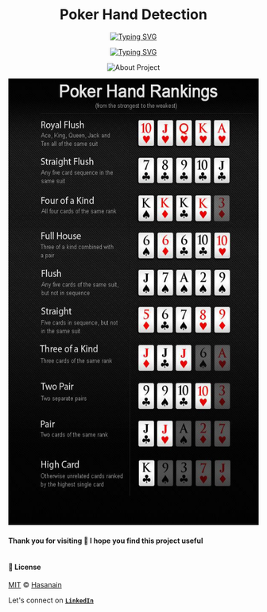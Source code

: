 <p align="center">
    <b>
        <h1 align="center">Poker Hand Detection</h1>
    </b>
</p>
<p align="center">
<a href="https://github.com/Hassi34/poker-hand-detection">
    <img src="https://readme-typing-svg.demolab.com?font=Georgia&c=g&size=18&duration=3000&pause=6000&multiline=True&center=true&width=800&height=40&lines=Poker Hand Detection Using Yolov8" alt="Typing SVG" />
</a>
</p>
<p align="center">
<a href="https://github.com/Hassi34/poker-hand-detection">
    <img src="https://readme-typing-svg.demolab.com?font=Georgia&size=18&duration=2000&pause=1500&multiline=False&color=10D736FF&center=true&width=400&height=40&lines=AI+%7C+Computer+Vision+%7C+Yolov8;Python+%7C+3.7+%7C+3.8+%7C+3.9+%7C+3.10;" alt="Typing SVG" />
</a>
</p>

<p align="center">
    <img width="700" height="400" src="assets/PokerGame.gif" alt="About Project">
</p>


<p align="center">
    <img width="700" height="900" src="assets/pokerhand.jpg" alt="About Project">
</p>

#### **Thank you for visiting 🙏 I hope you find this project useful**<br><br>

#### **📃 License**
[MIT][license] © [Hasanain][website]

[license]: https://github.com/Hassi34/poker-hand-detection/blob/main/LICENSE
[website]: https://hasanain.aicaliber.com


Let's connect on **[``LinkedIn``](https://www.linkedin.com/in/hasanain-mehmood)** <br>